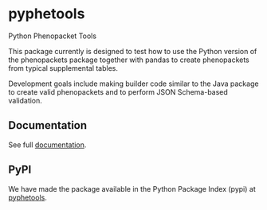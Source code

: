 # pyphetools
Python Phenopacket Tools

This package currently is designed to test how to use the Python version of the phenopackets package together with pandas to create phenopackets from typical supplemental tables.

Development goals include making builder code similar to the Java package to create valid phenopackets and to perform JSON Schema-based validation.


## Documentation

See full  [documentation](https://monarch-initiative.github.io/pyphetools/).

## PyPI

We have made the package available in the Python Package Index (pypi) at [pyphetools](https://pypi.org/project/pyphetools/).

